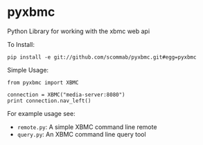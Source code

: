 pyxbmc
======

Python Library for working with the xbmc web api

To Install:

    pip install -e git://github.com/scommab/pyxbmc.git#egg=pyxbmc

Simple Usage:

    from pyxbmc import XBMC

    connection = XBMC("media-server:8080")
    print connection.nav_left()
  

For example usage see:
* ``remote.py``: A simple XBMC command line remote
* ``query.py``: An XBMC command line query tool
